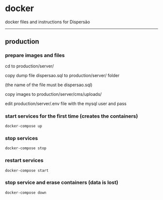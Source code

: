 # docker
docker files and instructions for Dispersão

---------------
## production

### prepare images and files

cd to production/server/

copy dump file dispersao.sql to  production/server/ folder

(the name of the file must be dispersao.sql)

copy images to production/server/cms/uploads/

edit production/server/.env file with the mysql user and pass

### start services for the first time (creates the containers)
```
docker-compose up
```
### stop services
```
docker-compose stop
```

### restart services
```
docker-compose start
```

### stop service and erase containers (data is lost)
```
docker-compose down
